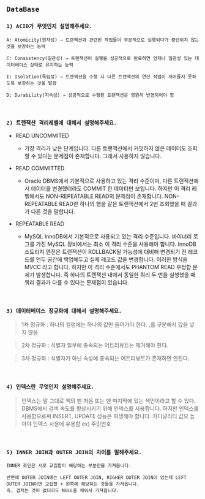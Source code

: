 ## `DataBase`

### `1) ACID가 무엇인지 설명해주세요.`

```
A: Atomicity(원자성) ⇒ 트랜잭션과 관련된 작업들이 부분적으로 실행되다가 중단되지 않는 것을 보장하는 능력

C: Consistency(일관성) ⇒ 트랜잭션이 실행을 성공적으로 완료하면 언제나 일관성 있는 데이터베이스 상태로 유지하는 능력

I: Isolation(독립성) ⇒ 트랜잭션을 수행 시 다른 트랜잭션의 연산 작업이 끼어들지 못하도록 보장하는 것을 말함

D: Durability(지속성) ⇒ 성공적으로 수행된 트랜잭션은 영원히 반영되어야 함
```

<br>

### `2) 트랜잭션 격리레벨에 대해서 설명해주세요.`

- READ UNCOMMITED 
  - 가장 격리가 낮은 단계입니다. 다른 트랜잭션에서 커밋하지 않은 데이터도 조회할 수 있다는 문제점이 존재합니다. 그래서 사용하지 않습니다.

- READ COMMITTED 
  - Oracle DBMS에서 기본적으로 사용하고 있는 격리 수준이며, 다른 트랜잭션에서 데이터를 변경했더라도 COMMIT 한 데이터만 보입니다. 하지만 이 격리 레벨에서도 NON-REPEATABLE READ의 문제점이 존재합니다. NON-REPEATABLE READ란 하나의 행을 같은 트랜잭션에서 2번 조회했을 때 결과가 다른 것을 말합니다.

- REPEATABLE READ 
  - MySQL InnoDB에서 기본적으로 사용되고 있는 격리 수준입니다. 바이너리 로그를 가진 MySQL 장비에서는 최소 이 격리 수준을 사용해야 합니다. InnoDB 스토리지 엔진은 트랜잭션이 ROLLBACK될 가능성에 대비해 변경되기 전 레코드를 언두 공간에 백업해두고 실제 레코드 값을 변경합니다. 이러한 방식을 MVCC 라고 합니다. 하지만 이 격리 수준에서도 PHANTOM READ 부정합 문제가 발생합니다. 즉 하나의 트랜잭션 내에서 동일한 쿼리 두 번을 실행했을 때 쿼리 결과가 다를 수 있다는 문제점이 있습니다.

<br>

### `3) 데이터베이스 정규화에 대해서 설명해주세요.`

> 1차 정규화 : 하나의 컬럼에는 하나의 값만 들어가야 한다. ,를 구분해서 값을 넣지 않음

> 2차 정규화 : 식별자 일부에 종속되는 어트리뷰트는 제거해야 한다.

> 3차 정규화 : 식별자가 아닌 속성에 종속되는 어트리뷰트가 존재하면 안된다.

<br>

### `4) 인덱스란 무엇인지 설명해주세요.`

> 인덱스는 말 그대로 책의 맨 처음 또는 맨 마지막에 있는 색인이라고 할 수 있다. DBMS에서 검색 속도를 향상시키기 위해 인덱스를 사용합니다. 하지만 인덱스를 사용함으로써 INSERT, UPDATE 성능은 희생해야 합니다. 카디널리티 값으 높아야 인덱스 사용에 유용함 ex) 주민번호

<br>

### `5) INNER JOIN과 OUTER JOIN의 차이를 말해주세요.`

```
INNER 조인은 서로 교집합이 해당하는 부분만을 가져옵니다. 

반면에 OUTER JOIN에는 LEFT OUTER JOIN, RIGHER OUTER JOIN이 있는데 LEFT OUTER JOIN이면 교집합 + 왼쪽에 해당하는 것들을 가져옵니다. 
즉, 겹치는 것이 없더라도 NULL을 채워서 가져옵니다.
```